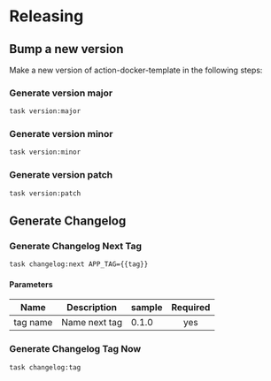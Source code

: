 <!-- Space: Projects -->
<!-- Parent: ActionDockerTemplate -->
<!-- Title: Releasing ActionDockerTemplate -->

<!-- Label: ActionDockerTemplate -->
<!-- Label: Project -->
<!-- Label: Releasing -->
<!-- Include: disclaimer.md -->
<!-- Include: ac:toc -->

# Releasing

## Bump a new version

Make a new version of action-docker-template in the following steps:

### Generate version major

```bash
task version:major
```

### Generate version minor

```bash
task version:minor
```

### Generate version patch

```bash
task version:patch
```

## Generate Changelog

### Generate Changelog Next Tag

```bash
task changelog:next APP_TAG={{tag}}
```

#### Parameters

| Name     | Description   | sample | Required |
| -------- | ------------- | ------ | :------: |
| tag name | Name next tag | 0.1.0  |   yes    |

### Generate Changelog Tag Now

```bash
task changelog:tag
```
